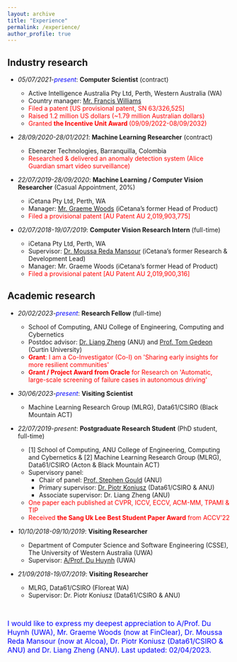 ```yaml
---
layout: archive
title: "Experience"
permalink: /experience/
author_profile: true
---
```

<!-- <font color="red"><strong>A*</strong>, accepted, to appear</font> -->
<!-- Research experience
====== -->

<!-- In academia, I focus on hypothesizing, researching, publishing papers, and teaching to advance the field of knowledge.

In industry, I focus on developing new products and technologies, applying science to solve problems in the marketplace, and working with team members to create innovative solutions that will benefit the company financially.

I am also trying to bridge the gap between academic research and industry research needs. -->


<h2>Industry research</h2>

* *05/07/2021-<font color="blue">present</font>*: **Computer Scientist** (contract)
  * Active Intelligence Australia Pty Ltd, Perth, Western Australia (WA)
  * Country manager: [Mr. Francis Williams](https://www.linkedin.com/in/williamsfrancis/) <!--  CEO: [Mr. Kenneth LaMarca](https://www.linkedin.com/in/ken-lamarca-a021a2/) -->
  * <font color="red">Filed a patent [US provisional patent, SN 63/326,525]</font>
  * <font color="red">Raised 1.2 million US dollars (~1.79 million Australian dollars)</font>
  * <font color="red">Granted <strong> the Incentive Unit Award </strong>(09/09/2022-08/09/2032)</font>

* *28/09/2020-28/01/2021*: **Machine Learning Researcher** (contract)
  * Ebenezer Technologies, Barranquilla, Colombia
  * <font color="red">Researched & delivered an anomaly detection system (Alice Guardian smart video surveillance)</font>

* *22/07/2019-28/09/2020*: **Machine Learning / Computer Vision Researcher** (Casual Appointment, 20%)
  * iCetana Pty Ltd, Perth, WA
  * Manager: [Mr. Graeme Woods](https://www.linkedin.com/in/graeme-woods-877608213/) (iCetana’s former Head of Product)
  * <font color="red">Filed a provisional patent [AU Patent AU 2,019,903,775]</font>

* *02/07/2018-19/07/2019*: **Computer Vision Research Intern** (full-time)
  * iCetana Pty Ltd, Perth, WA
  * Supervisor: [Dr. Moussa Reda Mansour](https://scholar.google.com/citations?user=3WWA0FMAAAAJ&hl=en) (iCetana’s former Research & Development Lead) 
  * Manager: Mr. Graeme Woods (iCetana’s former Head of Product)
  * <font color="red">Filed a provisional patent [AU Patent AU 2,019,900,316]</font>

<h2>Academic research</h2>

* *20/02/2023-<font color="blue">present</font>*: **Research Fellow** (full-time)
  * School of Computing, ANU College of Engineering, Computing and Cybernetics
  * Postdoc advisor: [Dr. Liang Zheng](https://zheng-lab.cecs.anu.edu.au/) (ANU) and [Prof. Tom Gedeon](https://staffportal.curtin.edu.au/staff/profile/view/tom-gedeon-5e48a1fd/) (Curtin University)
  * <font color="red"><strong>Grant</strong>: I am a Co-Investigator (Co-I) on 'Sharing early insights for more resilient communities'</font>
  * <font color="red"><strong>Grant / Project Award from Oracle</strong> for Research on 'Automatic, large-scale screening of failure cases in autonomous driving' </font>

* *30/06/2023-<font color="blue">present</font>*: **Visiting Scientist**
  * Machine Learning Research Group (MLRG), Data61/CSIRO (Black Mountain ACT)

* *22/07/2019-present*: **Postgraduate Research Student** (PhD student, full-time)
  * [1] School of Computing, ANU College of Engineering, Computing and Cybernetics & [2] Machine Learning Research Group (MLRG), Data61/CSIRO (Acton & Black Mountain ACT)
  * Supervisory panel: 
    * Chair of panel: [Prof. Stephen Gould](http://users.cecs.anu.edu.au/~sgould/) (ANU)
    * Primary supervisor: [Dr. Piotr Koniusz](http://users.cecs.anu.edu.au/~koniusz/) (Data61/CSIRO & ANU)
    * Associate supervisor: Dr. Liang Zheng (ANU)
  * <font color="red">One paper each published at CVPR, ICCV, ECCV, ACM-MM, TPAMI & TIP</font>
  * <font color="red">Received <strong>the Sang Uk Lee Best Student Paper Award</strong> from ACCV’22</font>

* *10/10/2018-09/10/2019*: **Visiting Researcher**
  * Department of Computer Science and Software Engineering (CSSE), The University of Western Australia (UWA)
  * Supervisor: [A/Prof. Du Huynh](https://research-repository.uwa.edu.au/en/persons/du-huynh) (UWA)

* *21/09/2018-19/07/2019*: **Visiting Researcher**
  * MLRG, Data61/CSIRO (Floreat WA)
  * Supervisor: Dr. Piotr Koniusz (Data61/CSIRO & ANU)

<p>&nbsp;</p>
<font size="3" color="blue">I would like to express my deepest appreciation to A/Prof. Du Huynh (UWA), Mr. Graeme Woods (now at FinClear), Dr. Moussa Reda Mansour (now at Alcoa), Dr. Piotr Koniusz (Data61/CSIRO & ANU) and Dr. Liang Zheng (ANU). Last updated: 02/04/2023.</font>
